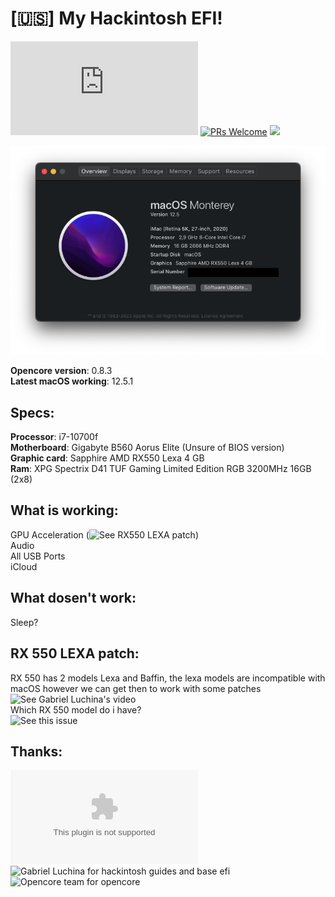 # [🇺🇸] My Hackintosh EFI!
![Procurando a versão em português?](https://github.com/ina-lol/B560-Elite-Hackintosh-EFI/blob/main/READMEPTBR.md)
[![PRs Welcome](https://img.shields.io/badge/PRs-welcome-brightgreen.svg?style=flat-square)](https://makeapullrequest.com) ![](https://camo.githubusercontent.com/67eb7c8b1ed6c9019f25d5ac1331577db2b42f15303a452aa91e94fc4565019a/68747470733a2f2f696d672e736869656c64732e696f2f7374617469632f76312e7376673f6c6162656c3d436f6e747269627574696f6e73266d6573736167653d57656c636f6d6526636f6c6f723d303035396233267374796c653d666c61742d737175617265)

![About](https://raw.githubusercontent.com/ina-lol/B560-Elite-Hackintosh-EFI/main/Images/Screen%20Shot%202022-07-26%20at%2023.44.13.png)

**Opencore version**: 0.8.3<br>
**Latest macOS working**: 12.5.1

## Specs:

**Processor**: i7-10700f<br>
**Motherboard**: Gigabyte B560 Aorus Elite (Unsure of BIOS version)<br>
**Graphic card**: Sapphire AMD RX550 Lexa 4 GB<br>
**Ram**: XPG Spectrix D41 TUF Gaming Limited Edition RGB 3200MHz 16GB (2x8)<br>

## What is working:

GPU Acceleration (![See RX550 LEXA patch](https://github.com/ina-lol/B560-Elite-Hackintosh-EFI#rx-550-lexa-patch))<br>
Audio<br>
All USB Ports<br>
iCloud<br>

## What dosen't work:

Sleep?

## RX 550 LEXA patch:

RX 550 has 2 models Lexa and Baffin, the lexa models are incompatible with macOS however we can get then to work with some patches
![See Gabriel Luchina's video](https://www.youtube.com/watch?v=mSnqjKFXbBg)<br>
Which RX 550 model do i have?<br> 
![See this issue](https://github.com/dortania/bugtracker/issues/129)

## Thanks:

![Apple for macOS](apple.com)<br>
![Gabriel Luchina for hackintosh guides and base efi](https://www.youtube.com/watch?v=mSnqjKFXbBg)<br>
![Opencore team for opencore](https://dortania.github.io/getting-started/)<br>
